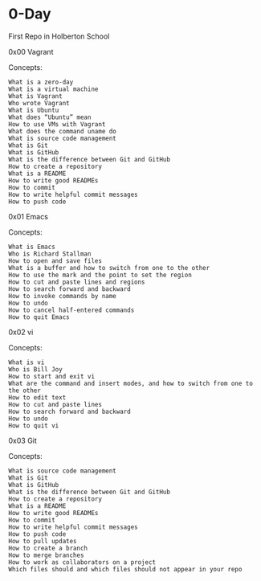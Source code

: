 # 0-Day

First Repo in Holberton School

0x00 Vagrant

Concepts:

    What is a zero-day
    What is a virtual machine
    What is Vagrant
    Who wrote Vagrant
    What is Ubuntu
    What does “Ubuntu” mean
    How to use VMs with Vagrant
    What does the command uname do
    What is source code management
    What is Git
    What is GitHub
    What is the difference between Git and GitHub
    How to create a repository
    What is a README
    How to write good READMEs
    How to commit
    How to write helpful commit messages
    How to push code

0x01 Emacs

Concepts: 

    What is Emacs
    Who is Richard Stallman
    How to open and save files
    What is a buffer and how to switch from one to the other
    How to use the mark and the point to set the region
    How to cut and paste lines and regions
    How to search forward and backward
    How to invoke commands by name
    How to undo
    How to cancel half-entered commands
    How to quit Emacs

0x02 vi

Concepts:

    What is vi
    Who is Bill Joy
    How to start and exit vi
    What are the command and insert modes, and how to switch from one to the other
    How to edit text
    How to cut and paste lines
    How to search forward and backward
    How to undo
    How to quit vi

0x03 Git

Concepts: 

    What is source code management
    What is Git
    What is GitHub
    What is the difference between Git and GitHub
    How to create a repository
    What is a README
    How to write good READMEs
    How to commit
    How to write helpful commit messages
    How to push code
    How to pull updates
    How to create a branch
    How to merge branches
    How to work as collaborators on a project
    Which files should and which files should not appear in your repo
